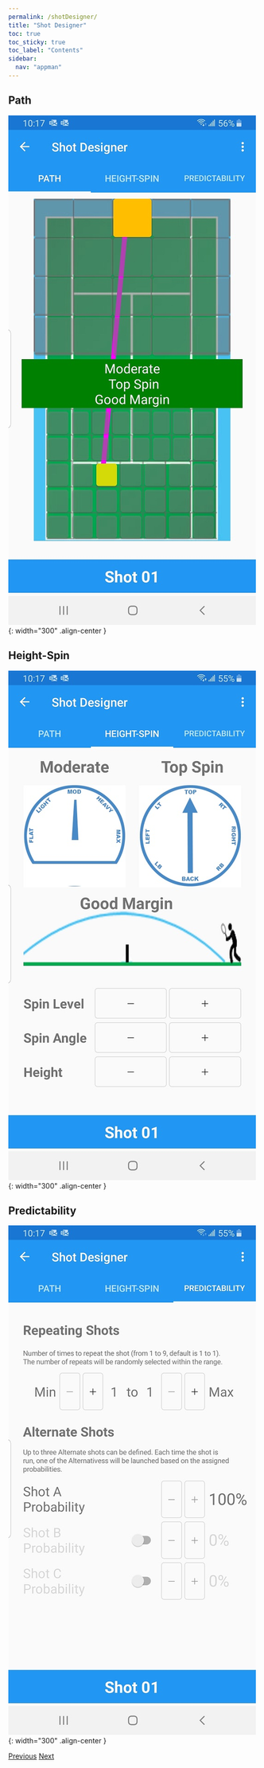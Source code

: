 ```yaml
---
permalink: /shotDesigner/
title: "Shot Designer"
toc: true
toc_sticky: true
toc_label: "Contents"
sidebar:
  nav: "appman"
---
```


## Path

![Playlist Image](../assets/images/ShotPath.jpg){: width="300" .align-center }

## Height-Spin

![Playlist Image](../assets/images/ShotHeightSpin.jpg){: width="300" .align-center }

## Predictability

![Playlist Image](../assets/images/ShotPredictability.jpg){: width="300" .align-center }

  <nav class="pagination">
      <a href="/BallBOPPer/patternDesigner/" class="pagination--pager" title="Upgrading
">Previous</a>
      <a href="/BallBOPPer/coreController/" class="pagination--pager" title="Overriding Theme Defaults
">Next</a> 
  </nav>
